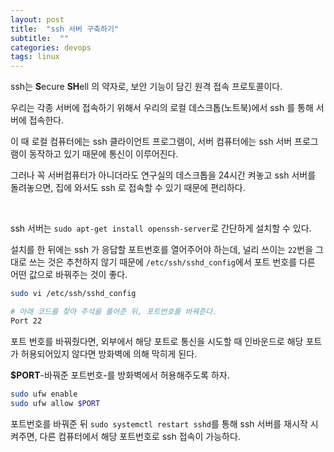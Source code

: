 ```yaml
---
layout: post
title:  "ssh 서버 구축하기"
subtitle:  ""
categories: devops
tags: linux
---
```


ssh는 **S**ecure **SH**ell 의 약자로, 보안 기능이 담긴 원격 접속 프로토콜이다.

우리는 각종 서버에 접속하기 위해서 우리의 로컬 데스크톱(노트북)에서 ssh 를 통해 서버에 접속한다.

이 때 로컬 컴퓨터에는 ssh 클라이언트 프로그램이, 서버 컴퓨터에는 ssh 서버 프로그램이 동작하고 있기 때문에 통신이 이루어진다.

그러나 꼭 서버컴퓨터가 아니더라도 연구실의 데스크톱을 24시간 켜놓고 ssh 서버를 돌려놓으면, 집에 와서도 ssh 로 접속할 수 있기 때문에 편리하다.

<br>

ssh 서버는 ```sudo apt-get install openssh-server```로 간단하게 설치할 수 있다.

설치를 한 뒤에는 ssh 가 응답할 포트번호를 열어주어야 하는데, 널리 쓰이는 ```22```번을 그대로 쓰는 것은 추천하지 않기 때문에 ```/etc/ssh/sshd_config```에서 포트 번호를 다른 어떤 값으로 바꿔주는 것이 좋다.

```bash
sudo vi /etc/ssh/sshd_config

# 아래 코드를 찾아 주석을 풀어준 뒤, 포트번호를 바꿔준다.
Port 22
```

포트 번호를 바꿔줬다면, 외부에서 해당 포트로 통신을 시도할 때 인바운드로 해당 포트가 허용되어있지 않다면 방화벽에 의해 막히게 된다.

**$PORT**-바꿔준 포트번호-를 방화벽에서 허용해주도록 하자.
```bash
sudo ufw enable
sudo ufw allow $PORT
```

포트번호를 바꿔준 뒤 ```sudo systemctl restart sshd```를 통해 ssh 서버를 재시작 시켜주면, 다른 컴퓨터에서 해당 포트번호로 ssh 접속이 가능하다.